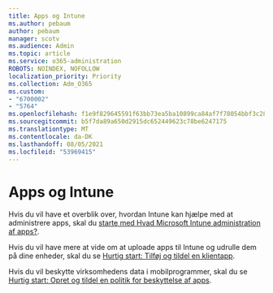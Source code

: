 ```yaml
---
title: Apps og Intune
ms.author: pebaum
author: pebaum
manager: scotv
ms.audience: Admin
ms.topic: article
ms.service: o365-administration
ROBOTS: NOINDEX, NOFOLLOW
localization_priority: Priority
ms.collection: Adm_O365
ms.custom:
- "6700002"
- "5764"
ms.openlocfilehash: f1e9f829645591f63bb73ea5ba10899ca84af7f78054bbf3c285cb1f24866ca3
ms.sourcegitcommit: b5f7da89a650d2915dc652449623c78be6247175
ms.translationtype: MT
ms.contentlocale: da-DK
ms.lasthandoff: 08/05/2021
ms.locfileid: "53969415"
---
```

# <a name="apps-and-intune"></a>Apps og Intune

Hvis du vil have et overblik over, hvordan Intune kan hjælpe med at administrere apps, skal du [starte med Hvad Microsoft Intune administration af apps?](https://docs.microsoft.com/mem/intune/apps/app-management).

Hvis du vil have mere at vide om at uploade apps til Intune og udrulle dem på dine enheder, skal du se  [Hurtig start: Tilføj og tildel en klientapp](https://docs.microsoft.com/mem/intune/apps/quickstart-add-assign-app).

Hvis du vil beskytte virksomhedens data i mobilprogrammer, skal du se [Hurtig start: Opret og tildel en politik for beskyttelse af apps](https://docs.microsoft.com/mem/intune/apps/quickstart-create-assign-app-policy).